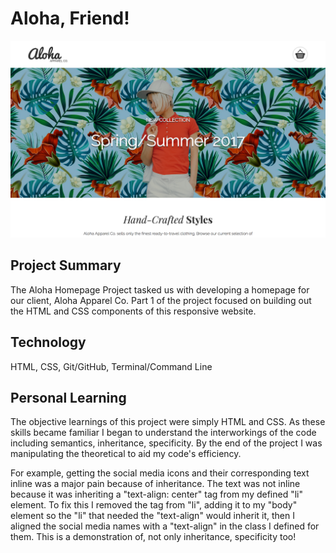  # Aloha, Friend! #

 ![Aloha Website Screenshot](/aloha-screenshot.png)

 ## Project Summary ##

 The Aloha Homepage Project tasked us with developing a homepage for our client, 
 Aloha Apparel Co. Part 1 of the project focused on building out the HTML and CSS
 components of this responsive website.

 ## Technology ##
 
 HTML, CSS, Git/GitHub, Terminal/Command Line

 ## Personal Learning ##

 The objective learnings of this project were simply HTML and CSS. As these skills became
 familiar I began to understand the interworkings of the code including semantics,
 inheritance, specificity. By the end of the project I was manipulating the theoretical to
 aid my code's efficiency. 

 For example, getting the social media icons and their corresponding text inline was a
 major pain because of inheritance. The text was not inline because it was inheriting 
 a "text-align: center" tag from my defined "li" element. To fix this I removed the tag
 from "li", adding it to my "body" element so the "li" that needed the "text-align" would 
 inherit it, then I aligned the social media names with a "text-align" in the class I 
 defined for them. This is a demonstration of, not only inheritance, specificity too!
